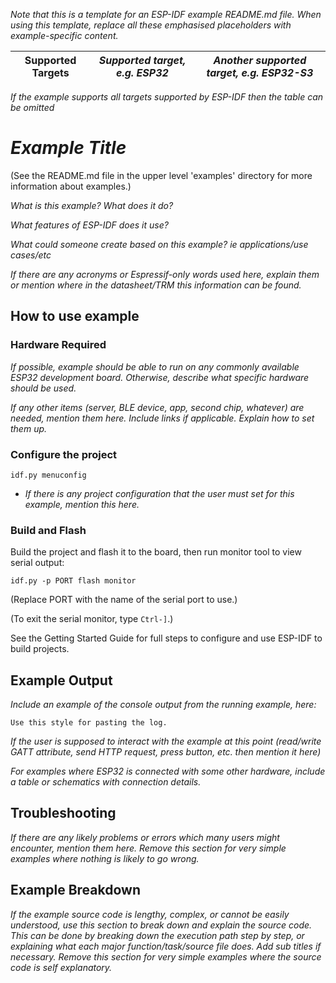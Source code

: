 _Note that this is a template for an ESP-IDF example README.md file. When using this template, replace all these emphasised placeholders with example-specific content._

| Supported Targets | _Supported target, e.g. ESP32_ | _Another supported target, e.g. ESP32-S3_ |
| ----------------- | ------------------------------ | ----------------------------------------- |

_If the example supports all targets supported by ESP-IDF then the table can be omitted_
# _Example Title_

(See the README.md file in the upper level 'examples' directory for more information about examples.)

_What is this example? What does it do?_

_What features of ESP-IDF does it use?_

_What could someone create based on this example? ie applications/use cases/etc_

_If there are any acronyms or Espressif-only words used here, explain them or mention where in the datasheet/TRM this information can be found._

## How to use example

### Hardware Required

_If possible, example should be able to run on any commonly available ESP32 development board. Otherwise, describe what specific hardware should be used._

_If any other items (server, BLE device, app, second chip, whatever) are needed, mention them here. Include links if applicable. Explain how to set them up._

### Configure the project

```
idf.py menuconfig
```

* _If there is any project configuration that the user must set for this example, mention this here._

### Build and Flash

Build the project and flash it to the board, then run monitor tool to view serial output:

```
idf.py -p PORT flash monitor
```

(Replace PORT with the name of the serial port to use.)

(To exit the serial monitor, type ``Ctrl-]``.)

See the Getting Started Guide for full steps to configure and use ESP-IDF to build projects.

## Example Output

_Include an example of the console output from the running example, here:_

```
Use this style for pasting the log.
```

_If the user is supposed to interact with the example at this point (read/write GATT attribute, send HTTP request, press button, etc. then mention it here)_

_For examples where ESP32 is connected  with some other hardware, include a table or schematics with connection details._

## Troubleshooting

_If there are any likely problems or errors which many users might encounter, mention them here. Remove this section for very simple examples where nothing is likely to go wrong._

## Example Breakdown

_If the example source code is lengthy, complex, or cannot be easily understood, use this section to break down and explain the source code. This can be done by breaking down the execution path step by step, or explaining what each major function/task/source file does. Add sub titles if necessary. Remove this section for very simple examples where the source code is self explanatory._